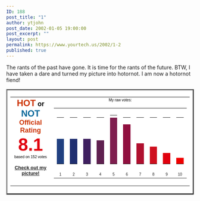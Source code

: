 ```yaml
---
ID: 188
post_title: "1"
author: ytjohn
post_date: 2002-01-05 19:00:00
post_excerpt: ""
layout: post
permalink: https://www.yourtech.us/2002/1-2
published: true
---
```

The rants of the past have gone. It is time for the rants of the future. BTW, I have taken a dare and turned my picture into hotornot. I am now a hotornot fiend! <br />

<table border="2" bgcolor="#ffffff" cellspacing="0" cellpadding="0"><tr valign="middle"><td align="center"><table bgcolor="#ffffff" cellspacing="0" cellpadding="4"><tr valign="top"><td align="center"><font size="5" color="#cc3300" face="Verdana,Arial,Helvetica"><b>HOT</b></font><font size="4" color="#000000" face="Verdana,Arial,Helvetica"><b> or </b></font><font size="5" color="#006699" face="Verdana,Arial,Helvetica"><b>NOT</b></font><br /><font size="4" color="#cc3300" face="Verdana,Arial,Helvetica"><b>Official Rating</b></font><br /><font size="7" color="#E0000F" face="Verdana,Arial,Helvetica"><b>8.1</b></font><font size="1" color="#000000" face="Verdana,Arial,Helvetica"><br />based on 152 votes</font><p><font size="2" face="Verdana,Arial,Helvetica"><b><a href="http://www.hotornot.com/r/?eid=OMSQAZ&amp;key=CHL&amp;tc=1">Check out my picture!</a></b></font></td><td align="center"><font size="1" color="#000000" face="Verdana,Arial,Helvetica">My raw votes:</font>
<table>
<tr valign="bottom"><td align="center"><table border="0" cellpadding="0" cellspacing="0"><tr><td width="10" height="57"></td></tr><tr><td width="10" height="68" bgcolor="#204080"><img width="1" height="1" border="0"></td></tr></table></td><td align="center"><table border="0" cellpadding="0" cellspacing="0"><tr><td width="10" height="57"></td></tr><tr><td width="10" height="68" bgcolor="#202F70"><img width="1" height="1" border="0"></td></tr></table></td><td align="center"><table border="0" cellpadding="0" cellspacing="0"><tr><td width="10" height="57"></td></tr><tr><td width="10" height="68" bgcolor="#3F2060"><img width="1" height="1" border="0"></td></tr></table></td><td align="center"><table border="0" cellpadding="0" cellspacing="0"><tr><td width="10" height="61"></td></tr><tr><td width="10" height="64" bgcolor="#5F2050"><img width="1" height="1" border="0"></td></tr></table></td><td align="center"><table border="0" cellpadding="0" cellspacing="0"><tr><td width="10" height="0"></td></tr><tr><td width="10" height="125" bgcolor="#7F1F4F"><img width="1" height="1" border="0"></td></tr></table></td><td align="center"><table border="0" cellpadding="0" cellspacing="0"><tr><td width="10" height="18"></td></tr><tr><td width="10" height="107" bgcolor="#90103F"><img width="1" height="1" border="0"></td></tr></table></td><td align="center"><table border="0" cellpadding="0" cellspacing="0"><tr><td width="10" height="69"></td></tr><tr><td width="10" height="56" bgcolor="#B0102F"><img width="1" height="1" border="0"></td></tr></table></td><td align="center"><table border="0" cellpadding="0" cellspacing="0"><tr><td width="10" height="78"></td></tr><tr><td width="10" height="47" bgcolor="#CF0F1F"><img width="1" height="1" border="0"></td></tr></table></td><td align="center"><table border="0" cellpadding="0" cellspacing="0"><tr><td width="10" height="95"></td></tr><tr><td width="10" height="30" bgcolor="#E0000F"><img width="1" height="1" border="0"></td></tr></table></td><td align="center"><table border="0" cellpadding="0" cellspacing="0"><tr><td width="10" height="108"></td></tr><tr><td width="10" height="17" bgcolor="#F00000"><img width="1" height="1" border="0"></td></tr></table></td></tr>
<tr valign="bottom"><td align="center"><font size="1" face="Verdana,Arial,Helvetica">1</font></td><td align="center"><font size="1" face="Verdana,Arial,Helvetica">2</font></td><td align="center"><font size="1" face="Verdana,Arial,Helvetica">3</font></td><td align="center"><font size="1" face="Verdana,Arial,Helvetica">4</font></td><td align="center"><font size="1" face="Verdana,Arial,Helvetica">5</font></td><td align="center"><font size="1" face="Verdana,Arial,Helvetica">6</font></td><td align="center"><font size="1" face="Verdana,Arial,Helvetica">7</font></td><td align="center"><font size="1" face="Verdana,Arial,Helvetica">8</font></td><td align="center"><font size="1" face="Verdana,Arial,Helvetica">9</font></td><td align="center"><font size="1" face="Verdana,Arial,Helvetica">10</font></td></tr>
</table>
</td></tr>
</table></td></tr></table>